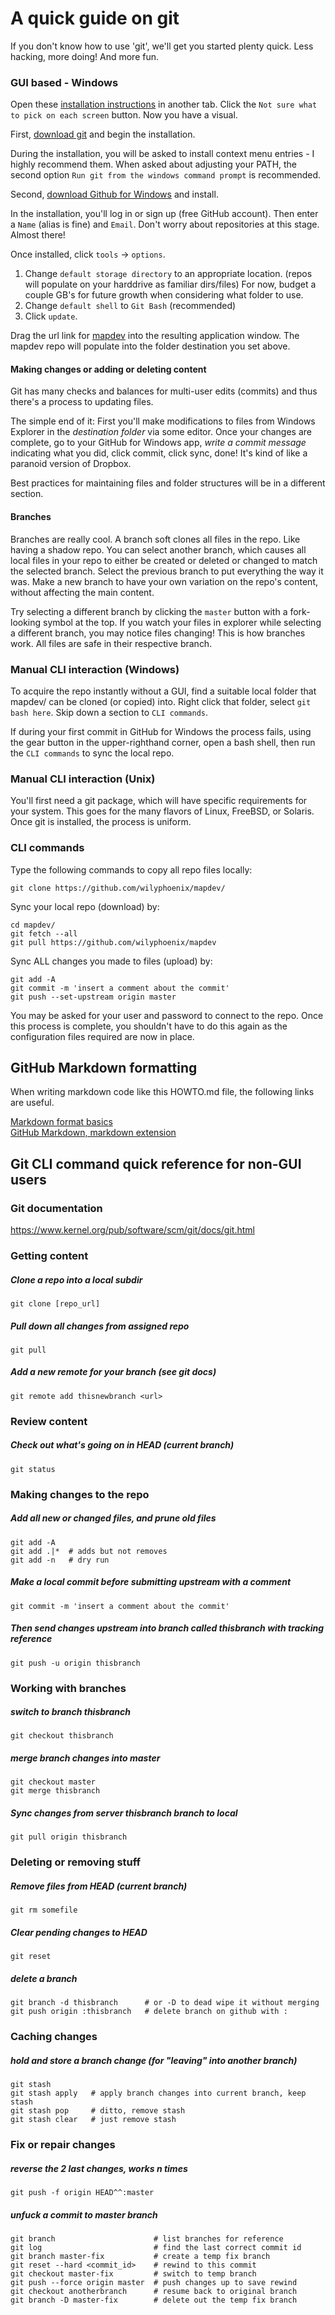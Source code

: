 A quick guide on git
=====

If you don't know how to use 'git', we'll get you started plenty quick. Less hacking, more doing! And more fun.

### GUI based - Windows

Open these [installation instructions](https://help.github.com/articles/set-up-git) in another tab. Click the ```Not sure what to pick on each screen``` button. Now you have a visual.

First, [download git](http://git-scm.com/download/win) and begin the installation.

During the installation, you will be asked to install context menu entries - I highly recommend them. When asked about adjusting your PATH, the second option ```Run git from the windows command prompt``` is recommended.

Second, [download Github for Windows](http://windows.github.com) and install.

In the installation, you'll log in or sign up (free GitHub account). Then enter a ```Name``` (alias is fine) and ```Email```. Don't worry about repositories at this stage. Almost there!

Once installed, click ```tools``` -> ```options```.  
1. Change ```default storage directory``` to an appropriate location. (repos will populate on your harddrive as familiar dirs/files) For now, budget a couple GB's for future growth when considering what folder to use.  
2. Change ```default shell``` to ```Git Bash``` (recommended)  
3. Click ```update```.  

Drag the url link for [mapdev](https://github.com/wilyphoenix/mapdev) into the resulting application window. The mapdev repo will populate into the folder destination you set above.

#### Making changes or adding or deleting content

Git has many checks and balances for multi-user edits (commits) and thus there's a process to updating files.

The simple end of it: First you'll make modifications to files from Windows Explorer in the *destination folder* via some editor. Once your changes are complete, go to your GitHub for Windows app, *write a commit message* indicating what you did, click commit, click sync, done! It's kind of like a paranoid version of Dropbox.

Best practices for maintaining files and folder structures will be in a different section.

#### Branches

Branches are really cool. A branch soft clones all files in the repo. Like having a shadow repo. You can select another branch, which causes all local files in your repo to either be created or deleted or changed to match the selected branch. Select the previous branch to put everything the way it was. Make a new branch to have your own variation on the repo's content, without affecting the main content.

Try selecting a different branch by clicking the ```master``` button with a fork-looking symbol at the top. If you watch your files in explorer while selecting a different branch, you may notice files changing! This is how branches work. All files are safe in their respective branch.

### Manual CLI interaction (Windows)

To acquire the repo instantly without a GUI, find a suitable local folder that mapdev/ can be cloned (or copied) into. Right click that folder, select ```git bash here```. Skip down a section to ```CLI commands```.

If during your first commit in GitHub for Windows the process fails, using the gear button in the upper-righthand corner, open a bash shell, then run the ```CLI commands``` to sync the local repo.

### Manual CLI interaction (Unix)

You'll first need a git package, which will have specific requirements for your system. This goes for the many flavors of Linux, FreeBSD, or Solaris. Once git is installed, the process is uniform.

### CLI commands

Type the following commands to copy all repo files locally:

    git clone https://github.com/wilyphoenix/mapdev/

Sync your local repo (download) by:

    cd mapdev/
    git fetch --all
    git pull https://github.com/wilyphoenix/mapdev

Sync ALL changes you made to files (upload) by:

    git add -A
    git commit -m 'insert a comment about the commit'
    git push --set-upstream origin master

You may be asked for your user and password to connect to the repo. Once this process is complete, you shouldn't have to do this again as the configuration files required are now in place.

## GitHub Markdown formatting

When writing markdown code like this HOWTO.md file, the following links are useful.  

[Markdown format basics](http://daringfireball.net/projects/markdown/basics)  
[GitHub Markdown, markdown extension](https://help.github.com/articles/github-flavored-markdown)  


Git CLI command quick reference for non-GUI users
----

### Git documentation
https://www.kernel.org/pub/software/scm/git/docs/git.html

### Getting content

##### Clone a repo into a local subdir
`git clone [repo_url]`

##### Pull down all changes from assigned repo
`git pull`

##### Add a new remote for your branch (see git docs)
`git remote add thisnewbranch <url>`

### Review content

##### Check out what's going on in HEAD (current branch)
`git status`

### Making changes to the repo

##### Add all new or changed files, and prune old files
    git add -A
    git add .|*  # adds but not removes
    git add -n   # dry run

##### Make a local commit before submitting upstream with a comment
`git commit -m 'insert a comment about the commit'`

##### Then send changes upstream into branch called thisbranch with tracking reference
`git push -u origin thisbranch`

### Working with branches

##### switch to branch thisbranch
`git checkout thisbranch`

##### merge branch changes into master
    git checkout master
    git merge thisbranch

##### Sync changes from server thisbranch branch to local
`git pull origin thisbranch`

### Deleting or removing stuff

##### Remove files from HEAD (current branch)
`git rm somefile`

##### Clear pending changes to HEAD
`git reset`

##### delete a branch
`git branch -d thisbranch      # or -D to dead wipe it without merging`
`git push origin :thisbranch   # delete branch on github with :`

### Caching changes

##### hold and store a branch change (for "leaving" into another branch)
    git stash
    git stash apply   # apply branch changes into current branch, keep stash
    git stash pop     # ditto, remove stash
    git stash clear   # just remove stash

### Fix or repair changes

##### reverse the 2 last changes, works n times
`git push -f origin HEAD^^:master`

##### unfuck a commit to master branch
    git branch                      # list branches for reference
    git log                         # find the last correct commit id
    git branch master-fix           # create a temp fix branch
    git reset --hard <commit_id>    # rewind to this commit
    git checkout master-fix         # switch to temp branch
    git push --force origin master  # push changes up to save rewind
    git checkout anotherbranch      # resume back to original branch
    git branch -D master-fix        # delete out the temp fix branch
